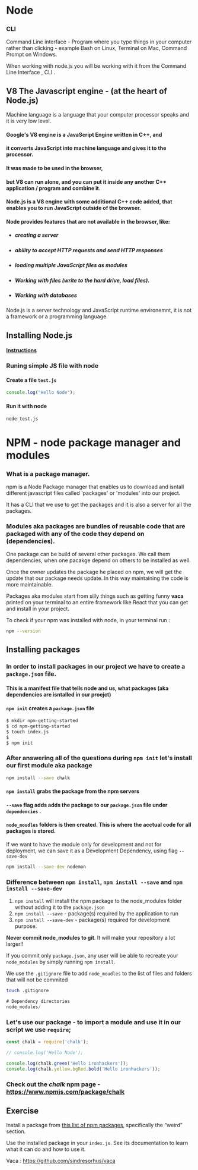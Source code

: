 # Node





### CLI

Command Line interface - Program where you type things in your computer rather than clicking - example Bash on Linux, Terminal on Mac, Command Prompt on Windows.



When working with node.js you will be working with it from the Command Line Interface , CLI .





## V8 The Javascript engine - (at the heart of Node.js)

Machine language is a language that your computer processor speaks and it is very low level.



#### Google's V8 engine is a JavaScript Engine written in C++, and

#### it converts JavaScript into machine language and gives it to the processor.



#### It was made to be used in the browser, 

#### but V8 can run alone, and you can put it inside any another C++ application / program and combine it.



#### Node.js is a V8 engine with some additional C++ code added, that enables you to run JavaScript outside of the browser.  



#### Node provides features that are not available in the browser, like:  

- ##### creating a server

- ##### ability to accept HTTP requests and send HTTP responses

- ##### loading multiple JavaScript files as modules

- ##### Working with files (write to the hard drive, load files).

- ##### Working with databases

  

Node.js is a server technology and JavaScript runtime environemnt, it is not a framework or a programming language.







## Installing Node.js

#### [Instructions](<http://materials.ironhack.com/s/BySQC2fpVE7#installing-node>)





### Runing simple JS file with node



#### Create a file `test.js`

```js
console.log("Hello Node");
```



#### Run it with **node**

```bash
node test.js
```







# NPM - node package manager and modules

### What is a package manager.



npm is a Node Package manager that enables us to download and isntall different javascript files called 'packages' or 'modules' into our project.



It has a CLI that we use to get the packages and it is also a server for all the packages.



### **Modules** aka packages are bundles of reusable code that are packaged with any of the code they depend on (dependencies). 



One package can be build of several other packages. We call them dependencies, when one pacakge depend on others to be installed as well.



Once the owner updates the package he placed on npm, we will get the update that our package needs update. In this way maintaining the code is more maintainable.





Packages aka modules start from silly things such as getting funny **vaca** printed on your terminal to an entire framework  like React that you can get and install in your project.





To check if your npm was installed with node, in your terminal run :

```bash
npm --version
```





## Installing packages

### In order to install packages in our project we have to create a `package.json` file. 

#### This is a manifest file that tells node and us, what packages (aka dependencies are isntalled in our proejct) 





#### `npm init` creates a `package.json` file

```bash
$ mkdir npm-getting-started
$ cd npm-getting-started
$ touch index.js
$
$ npm init
```





### After answering all of the questions during `npm init` let's install our first module aka package



```bash
npm install --save chalk
```

#### `npm install` grabs the package from the npm servers

#### `--save` flag adds adds the package to our `package.json` file under `dependencies` .

#### `node_moudles` folders is then created. This is where the acctual code for all packages is stored.



If we want to have the module only for development and not for deployment, we can save it as a Development Dependency, using flag `--save-dev`

```bash
npm install --save-dev nodemon
```







### Difference between `npm install`, `npm install --save` and `npm install --save-dev`

1. `npm install` will install the npm package to the node_modules folder  without adding it to the `package.json`
2. `npm install --save` - package(s) required by the application to run
3. `npm install --save-dev` - package(s) required for development purpose.







**Never commit node_modules to git**. It will make your repository a lot larger!!

If you commit only `package.json`, any user will be able to recreate your `node_modules` by simply running `npm install`.

We use the `.gitignore` file to add `node_moudles` to the list of files and folders that will not be commited



```bash
touch .gitignore
```



```js
# Dependency directories
node_modules/
```





### Let's use our package - to import a module and use it in our script we use `require`;

```js
const chalk = require('chalk');

// console.log('Hello Node'); 

console.log(chalk.green('Hello ironhackers'));
console.log(chalk.yellow.bgRed.bold('Hello ironhackers'));
```





### Check out the *chalk* npm page - <https://www.npmjs.com/package/chalk>







## Exercise

Install a package from [this list of npm packages](https://github.com/sindresorhus/awesome-nodejs#weird), specifically the “weird” section.

Use the installed package in your `index.js`. See its documentation to learn what it can do and how to use it.





Vaca : <https://github.com/sindresorhus/vaca>